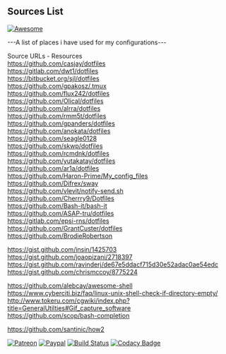 ## Sources List 
[![Awesome](https://awesome.re/badge.svg)](https://awesome.re)  
  
---A list of places i have used for my configurations---  
  
Source URLs - Resources   
https://github.com/casjay/dotfiles  
https://gitlab.com/dwt1/dotfiles  
https://bitbucket.org/sjl/dotfiles  
https://github.com/gpakosz/.tmux  
https://github.com/flux242/dotfiles  
https://github.com/Olical/dotfiles  
https://github.com/alrra/dotfiles  
https://github.com/rmm5t/dotfiles  
https://github.com/gpanders/dotfiles  
https://github.com/anokata/dotfiles  
https://github.com/seagle0128  
https://github.com/skwp/dotfiles  
https://github.com/rcmdnk/dotfiles  
https://github.com/yutakatay/dotfiles  
https://github.com/ar1a/dotfiles  
https://github.com/Haron-Prime/My_config_files  
https://github.com/Difrex/sway  
https://github.com/vlevit/notify-send.sh  
https://github.com/Cherrry9/Dotfiles  
https://github.com/Bash-it/bash-it  
https://github.com/ASAP-tru/dotfiles  
https://gitlab.com/epsi-rns/dotfiles  
https://github.com/GrantCuster/dotfiles  
https://github.com/BrodieRobertson  
  
https://gist.github.com/insin/1425703  
https://gist.github.com/joaopizani/2718397  
https://gist.github.com/ravinderj/de67e5ddacf715d30e52adac0ae54edc  
https://gist.github.com/chrismccoy/8775224  
  
https://github.com/alebcay/awesome-shell  
https://www.cyberciti.biz/faq/linux-unix-shell-check-if-directory-empty/  
http://www.tokeru.com/cgwiki/index.php?title=GeneralUtilties#Gif_capture_software  
https://github.com/scop/bash-completion  
  
https://github.com/santinic/how2
  
  
[![Patreon](https://img.shields.io/badge/patreon-donate-orange.svg)](https://www.patreon.com/casjay) [![Paypal](https://img.shields.io/badge/Donate-PayPal-green.svg)](https://www.paypal.me/casjaysdev) [![Build Status](https://travis-ci.org/casjay-dotfiles/sources.svg?branch=master)](https://travis-ci.org/casjay-dotfiles/sources)  [![Codacy Badge](https://api.codacy.com/project/badge/Grade/cdd33d514106401a9bc28dead191c75f)](https://www.codacy.com/app/casjay-dotfiles/sources?utm_source=github.com&amp;utm_medium=referral&amp;utm_content=casjay-dotfiles/sources&amp;utm_campaign=Badge_Grade)  
  
  
